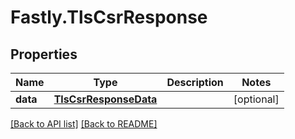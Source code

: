 # Fastly.TlsCsrResponse

## Properties

Name | Type | Description | Notes
------------ | ------------- | ------------- | -------------
**data** | [**TlsCsrResponseData**](TlsCsrResponseData.md) |  | [optional] 


[[Back to API list]](../../README.md#endpoints) [[Back to README]](../../README.md)
